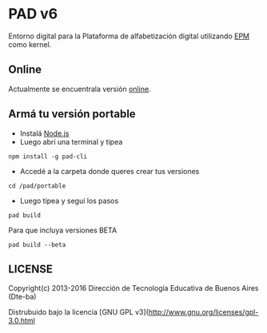 # PAD v6

Entorno digital para la Plataforma de alfabetización digital utilizando [EPM](https://github.com/Dte-ba/epm) como kernel.

## Online

Actualmente se encuentrala versión [online](http://pad.nticx.net/).

## Armá tu versión portable

- Instalá [Node.js](https://nodejs.org/)
- Luego abrí una terminal y tipea

```
npm install -g pad-cli
```

- Accedé a la carpeta donde queres crear tus versiones

```
cd /pad/portable
```

- Luego tipea y seguí los pasos

```
pad build
```

Para que incluya versiones BETA

```
pad build --beta
```

## LICENSE

Copyright(c) 2013-2016 Dirección de Tecnología Educativa de Buenos Aires (Dte-ba)

Distrubuido bajo la licencia [GNU GPL v3](http://www.gnu.org/licenses/gpl-3.0.html